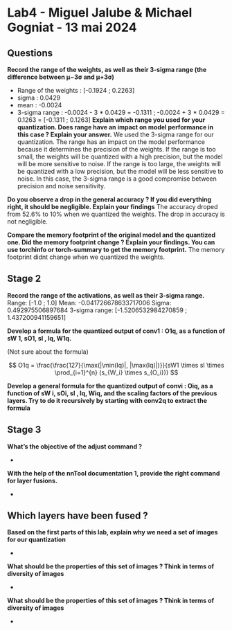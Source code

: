 # Lab4 - Miguel Jalube & Michael Gogniat - 13 mai 2024
## Questions
**Record the range of the weights, as well as their 3-sigma range (the difference between μ−3σ and μ+3σ)**
- Range of the weights : [-0.1924 ; 0.2263]
- sigma : 0.0429
- mean : -0.0024
- 3-sigma range : -0.0024 - 3 * 0.0429 = -0.1311 ; -0.0024 + 3 * 0.0429 = 0.1263
                    = [-0.1311 ; 0.1263]
**Explain which range you used for your quantization. Does range have an impact on model performance in this case ? Explain your answer.**
We used the 3-sigma range for our quantization. The range has an impact on the model performance because it determines the precision of the weights. If the range is too small, the weights will be quantized with a high precision, but the model will be more sensitive to noise. If the range is too large, the weights will be quantized with a low precision, but the model will be less sensitive to noise. In this case, the 3-sigma range is a good compromise between precision and noise sensitivity.

**Do you observe a drop in the general accuracy ? If you did everything right, it should be negligible. Explain your findings**
The accuracy droped from 52.6% to 10% when we quantized the weights. The drop in accuracy is not negligible.

**Compare the memory footprint of the original model and the quantized one. Did the memory footprint change ? Explain your findings. You can use torchinfo or torch-summary to get the memory footprint.**
The memory footprint didnt change when we quantized the weights.

## Stage 2
**Record the range of the activations, as well as their 3-sigma range.**
Range:  [-1.0 ; 1.0]
Mean:  -0.041726678633717006
Sigma:  0.492975506897684
3-sigma range:  [-1.5206532984270859 ; 1.437200941159651]

**Develop a formula for the quantized output of conv1 : O1q, as a function of sW 1, sO1, sI , Iq, W1q.**

(Not sure about the formula)

$$ O1q = \frac{\frac{127}{\max(|\min(Iq)|, |\max(Iq)|)}}{sW1 \times sI \times \prod_{i=1}^{n} (s_{W_i} \times s_{O_i})} $$

**Develop a general formula for the quantized output of convi : Oiq, as a function of sW i, sOi, sI , Iq, Wiq, and the scaling factors of the previous layers. Try to do it recursively by starting with conv2q to extract the formula**

## Stage 3
**What’s the objective of the adjust command ?**

-

**With the help of the nnTool documentation 1, provide the right command for layer fusions.**

-

**Which layers have been fused ?**
-

**Based on the first parts of this lab, explain why we need a set of images for our quantization**

-

**What should be the properties of this set of images ? Think in terms of diversity of images**

-

**What should be the properties of this set of images ? Think in terms of diversity of images**

-